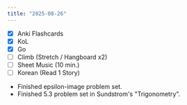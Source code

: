 ```yaml
---
title: "2025-08-26"
---
```


- [x] Anki Flashcards
- [x] KoL
- [x] Go
- [ ] Climb (Stretch / Hangboard x2)
- [ ] Sheet Music (10 min.)
- [ ] Korean (Read 1 Story)

* Finished epsilon-image problem set.
* Finished 5.3 problem set in Sundstrom's "Trigonometry".